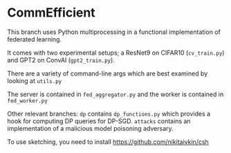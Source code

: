 # CommEfficient
This branch uses Python multiprocessing in a functional implementation of federated learning. 

It comes with two experimental setups; a ResNet9 on CIFAR10 (`cv_train.py`) and GPT2 on ConvAI (`gpt2_train.py`). 

There are a variety of command-line args which are best examined by looking at `utils.py`

The server is contained in `fed_aggregator.py` and the worker is contained in `fed_worker.py`

Other relevant branches: `dp` contains `dp_functions.py` which provides a hook for computing DP queries for DP-SGD. `attacks` contains an implementation of a malicious model poisoning adversary.

To use sketching, you need to install https://github.com/nikitaivkin/csh
